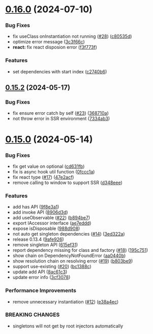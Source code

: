 

# [0.16.0](https://github.com/hullis/redi/compare/0.15.2...v0.16.0) (2024-07-10)


### Bug Fixes

* fix useClass onInstantiation not running ([#28](https://github.com/hullis/redi/issues/28)) ([c80535d](https://github.com/hullis/redi/commit/c80535dba9cb888ab0cc605e8b9492ea886a203f))
* optimize error message ([3c3f66c](https://github.com/hullis/redi/commit/3c3f66cc540ab7a59c603ba0b13e98c58d1348f9))
* **react:** fix react disposion error ([f3f773f](https://github.com/hullis/redi/commit/f3f773f748721733065ab9f656b85e72657109de))


### Features

* set dependencies with start index ([c2740b6](https://github.com/hullis/redi/commit/c2740b677d3f2668afbc1755e668d6431af7c1a5))



## [0.15.2](https://github.com/hullis/redi/compare/0.15.0...0.15.2) (2024-05-17)


### Bug Fixes

* fix ensure error catch by self ([#23](https://github.com/hullis/redi/issues/23)) ([368710a](https://github.com/hullis/redi/commit/368710a7b33a41574a5e75e6c8f19c170dd8c8c4))
* not throw error in SSR environment ([7334ab3](https://github.com/hullis/redi/commit/7334ab33342ecb895c38364a4f58ef4725546609))



# [0.15.0](https://github.com/hullis/redi/compare/e38a4ecbb09b5db75c45344cf353c6ac0a902842...0.15.0) (2024-05-14)


### Bug Fixes

* fix get value on optional ([cd631fb](https://github.com/hullis/redi/commit/cd631fb52c9f7e0d5454a79a7f60c90c8090fd7d))
* fix is async hook util function ([0fccc1a](https://github.com/hullis/redi/commit/0fccc1a81086ed5925b84e8572077f4dd99e3864))
* fix react type ([#17](https://github.com/hullis/redi/issues/17)) ([47e2acf](https://github.com/hullis/redi/commit/47e2acf3e2dcfd7f86bd1daf52b74af77e90c1d2))
* remove calling to window to support SSR ([d348eee](https://github.com/hullis/redi/commit/d348eee85e474714a45bf52ee7c76af131adecd9))


### Features

* add has API ([9f8e3a1](https://github.com/hullis/redi/commit/9f8e3a11c372421fa6f579ef75e450576e338ab4))
* add invoke API ([8906d3d](https://github.com/hullis/redi/commit/8906d3dac3240a4c1a5ba8e91517b9a23f0cdb69))
* add useObservable ([#22](https://github.com/hullis/redi/issues/22)) ([b894be7](https://github.com/hullis/redi/commit/b894be7c19af75a877479282e641145c03798ee3))
* export IAccessor interface ([ae7eddd](https://github.com/hullis/redi/commit/ae7eddd7459ac6d15f26c4a9b0f9b369e11e0b2c))
* expose isDisposable ([988d908](https://github.com/hullis/redi/commit/988d9080024eb75dbed76c18abf72170fac623b6))
* not auto get singleton dependencies ([#14](https://github.com/hullis/redi/issues/14)) ([3ed322a](https://github.com/hullis/redi/commit/3ed322a12802795406bfd0165e9a63586ab2e987))
* release 0.13.4 ([9afe926](https://github.com/hullis/redi/commit/9afe92613a334f4957c20e177d63a220f3f1bba5))
* remove singleton API ([615ef31](https://github.com/hullis/redi/commit/615ef31695874138ef96e09baf999332ed215bc6))
* report dependency missing for class and factory ([#18](https://github.com/hullis/redi/issues/18)) ([195c751](https://github.com/hullis/redi/commit/195c751bf8caacc52f5c8aeb259026b6847bfa4c))
* show chain on DependencyNotFoundError ([aa0440b](https://github.com/hullis/redi/commit/aa0440bc29e8860a8de71864a3141150b2ab683b))
* show resolution chain on resolving error ([#19](https://github.com/hullis/redi/issues/19)) ([b803be9](https://github.com/hullis/redi/commit/b803be9182533c3b5a20f8da86ca83675ee85b03))
* support use-existing ([#20](https://github.com/hullis/redi/issues/20)) ([bc1388c](https://github.com/hullis/redi/commit/bc1388cf5931c92a1839c2a25f3b49700a29eb08))
* update add API ([8ac61c3](https://github.com/hullis/redi/commit/8ac61c3441ee991338200004f7724fc08806f6a6))
* update error info ([3cf3078](https://github.com/hullis/redi/commit/3cf30784523995c3f9b08ac5199cd194d307fe25))


### Performance Improvements

* remove unnecessary instantiation ([#12](https://github.com/hullis/redi/issues/12)) ([e38a4ec](https://github.com/hullis/redi/commit/e38a4ecbb09b5db75c45344cf353c6ac0a902842))


### BREAKING CHANGES

* singletons will not get by root injectors
automatically
